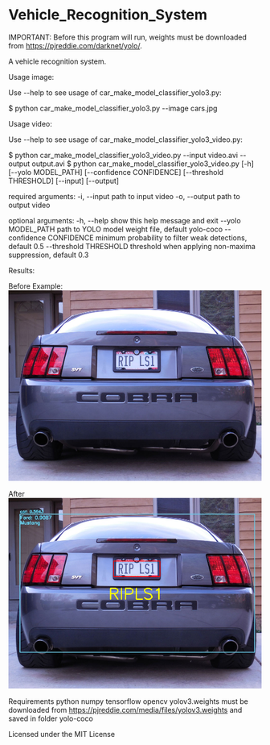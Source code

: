 # Vehicle_Recognition_System

IMPORTANT: Before this program will run, weights must be downloaded from https://pjreddie.com/darknet/yolo/.

A vehicle recognition system.

Usage image: 

Use --help to see usage of car_make_model_classifier_yolo3.py:

$ python car_make_model_classifier_yolo3.py --image cars.jpg

Usage video: 

Use --help to see usage of car_make_model_classifier_yolo3_video.py:

$ python car_make_model_classifier_yolo3_video.py --input video.avi --output output.avi
$ python car_make_model_classifier_yolo3_video.py [-h] [--yolo MODEL_PATH] [--confidence CONFIDENCE] [--threshold THRESHOLD] [--input] [--output]

required arguments:
  -i, --input              path to input video
  -o, --output             path to output video

optional arguments:
  -h, --help               show this help message and exit
  --yolo MODEL_PATH        path to YOLO model weight file, default yolo-coco
  --confidence CONFIDENCE  minimum probability to filter weak detections, default 0.5
  --threshold THRESHOLD    threshold when applying non-maxima suppression, default 0.3
  
Results: 

Before 
Example:
![](3.png)

After
![](imgOriginalScene.png)


Requirements
python
numpy
tensorflow
opencv
yolov3.weights must be downloaded from https://pjreddie.com/media/files/yolov3.weights and saved in folder yolo-coco





Licensed under the MIT License
